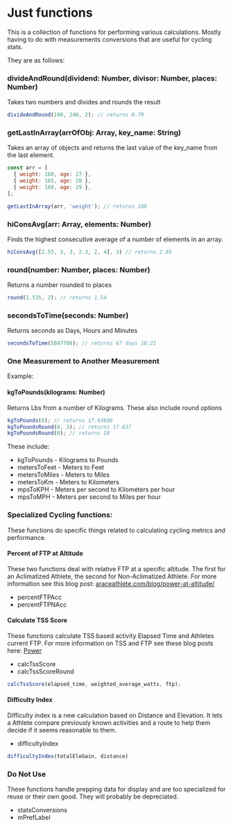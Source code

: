 # Just functions

This is a collection of functions for performing various calculations. Mostly having to do with measurements conversions that are useful for cycling stats.

They are as follows:

### divideAndRound(dividend: Number, divisor: Number, places: Number)
Takes two numbers and divides and rounds the result
```js
divideAndRound(190, 240, 2); // returns 0.79
```

### getLastInArray(arrOfObj: Array, key_name: String)
Takes an array of objects and returns the last value of the key_name from the last element.
```js
const arr = [
  { weight: 160, age: 27 },
  { weight: 165, age: 28 },
  { weight: 168, age: 29 },
];

getLastInArray(arr, 'weight'); // returns 168
```
### hiConsAvg(arr: Array, elements: Number)
Finds the highest consecutive average of a number of elements in an array.
```js
hiConsAvg([2.55, 3, 3, 2.3, 2, 4], 3) // returns 2.85
```

### round(number: Number, places: Number)
Returns a number rounded to places
```js
round(1.535, 2); // returns 1.54
```

### secondsToTime(seconds: Number)
Returns seconds as Days, Hours and Minutes
```js
secondsToTime(5847708); // returns 67 days 16:21
```




### One Measurement to Another Measurement

Example:
#### kgToPounds(kilograms: Number)
Returns Lbs from a number of Kilograms. These also include round options
```js
kgToPounds(8); // returns 17.63696
kgToPoundsRound(8, 3); // returns 17.637
kgToPoundsRound(8); // returns 18
```

These include:
* kgToPounds - Kilograms to Pounds
* metersToFeet - Meters to Feet
* metersToMiles - Meters to Miles
* metersToKm - Meters to Kilometers
* mpsToKPH - Meters per second to Kilometers per hour
* mpsToMPH - Meters per second to Miles per hour


### Specialized Cycling functions:
These functions do specific things related to calculating cycling metrics and performance.

#### Percent of FTP at Altitude
These two functions deal with relative FTP at a specific altitude. The first for an Aclimatized Athlete, the second for Non-Aclimatized Athlete. For more information see this blog post: [araceathlete.com/blog/power-at-altitude/](https://www.araceathlete.com/blog/power-at-altitude/)

* percentFTPAcc
* percentFTPNAcc

#### Calculate TSS Score
These functions calculate TSS based activity Elapsed Time and Athletes current FTP. For more information on TSS and FTP see these blog posts here: [Power](https://www.araceathlete.com/blog/tag?power)

* calcTssScore
* calcTssScoreRound
```js
calcTssScore(elapsed_time, weighted_average_watts, ftp);
```

#### Difficulty Index
Difficulty index is a new calculation based on Distance and Elevation. It lets a Athlete compare previously known activities and a route to help them decide if it seems reasonable to them.

* difficultyIndex
```js
difficultyIndex(totalEleGain, distance)
```

### Do Not Use
These functions handle prepping data for display and are too specialized for reuse or their own good. They will probably be depreciated.

* statsConversions
* mPrefLabel
